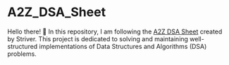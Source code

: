 # A2Z_DSA_Sheet
Hello there! 👋 In this repository, I am following the [A2Z DSA Sheet](https://takeuforward.org/strivers-a2z-dsa-course/strivers-a2z-dsa-course-sheet-2/) created by Striver. This project is dedicated to solving and maintaining well-structured implementations of Data Structures and Algorithms (DSA) problems.
